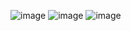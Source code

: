 ![image](https://user-images.githubusercontent.com/57319180/179242339-1c31b2f3-e0ae-4b96-a4bc-c2dc7c3f6a5b.png)
![image](https://user-images.githubusercontent.com/57319180/179242444-f400783e-f95d-46d0-b250-73dbb842537c.png)
![image](https://user-images.githubusercontent.com/57319180/179242520-46a9b19b-6b63-43c1-945a-8d98d86e4de5.png)
